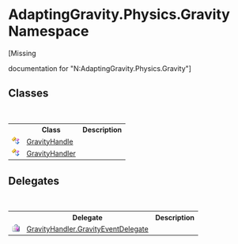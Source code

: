 # AdaptingGravity.Physics.Gravity Namespace
 

\[Missing <summary> documentation for "N:AdaptingGravity.Physics.Gravity"\]


## Classes
&nbsp;<table><tr><th></th><th>Class</th><th>Description</th></tr><tr><td>![Public class](media/pubclass.gif "Public class")</td><td><a href="9a558b4c-4b03-b3b0-d247-fa2fcf76825a">GravityHandle</a></td><td /></tr><tr><td>![Public class](media/pubclass.gif "Public class")</td><td><a href="b7d1cc23-1147-52b6-2884-245c4a195329">GravityHandler</a></td><td /></tr></table>

## Delegates
&nbsp;<table><tr><th></th><th>Delegate</th><th>Description</th></tr><tr><td>![Public delegate](media/pubdelegate.gif "Public delegate")</td><td><a href="05853e1e-5b85-5e86-3b0e-2dad9bb6ebea">GravityHandler.GravityEventDelegate</a></td><td /></tr></table>&nbsp;
